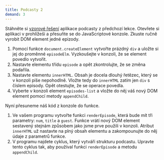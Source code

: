 ```yaml
---
title: Podcasty 2
demand: 3
---
```


Stáhněte si [vzorové řešení](../assets/podcasty-reseni.zip) aplikace podcasty z předchozí lekce. Otevřete si aplikaci v prohlížeši a přesuňte se do JavaScriptové konzole. Zkuste ručně vyrobit DOM element jedné epizody.

1. Pomocí funkce `document.createElement` vytvořte prázdný `div` a uložte si jej do proměnné `episodeElm`. Vyzkoušejte v konzoli, že se element povedlo vytvořit.
1. Nastavte elementu třídu `episode` a opět zkontrolujte, že se změna podařila.
1. Nastavte elementu `innerHTML`. Obsah je docela dlouhý řetězec, který se v konzoli píše nepohodlně. Vložte tedy do `innerHTML` zatím jen `div` s číslem episody. Opět otestujte, že se operace povedla.
1. Vyberte v konzoli element `episodes-list` a vložte do něj váš nový DOM element pomocí metody `appendChild`.

Nyní přesuneme náš kód z konzole do funkce.

1. Ve vašem programu vytvořte funkci `renderEpisode`, která bude mít tři parametry: `num`, `title` a `guest`. Funkce vrátí nový DOM element sestavený stejnám způsobem jako jsme prve použili v konzoli. Atribut `innerHTML` už nastavte na plný obsah elementu a zakompounujte do něj údaje z parametrů funkce.
1. V programu najdete cyklus, který vytváři strukturu podcastu. Upravte tento cyklus tak, aby používal funkci `renderEpisode` a metodu `appendChild`.
